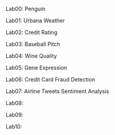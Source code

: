 Lab00: Penguin

Lab01: Urbana Weather

Lab02: Credit Rating

Lab03: Baseball Pitch

Lab04: Wine Quality

Lab05: Gene Expression

Lab06: Credit Card Fraud Detection

Lab07: Airline Tweets Sentiment Analysis

Lab08:

Lab09:

Lab10:

